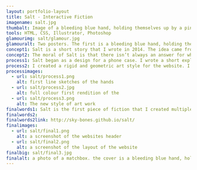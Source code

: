 ```yaml
---
layout: portfolio-layout
title: Salt - Interactive Fiction
imagename: salt.jpg
thumbalt: Image of a bleeding blue hand, holding themselves up by a pink crystal.
tools: HTML, CSS, Illustrator, Photoshop
glamourimg: salt/glamour.jpg
glamouralt: Two posters. The first is a bleeding blue hand, holding themselves up by a pink crystal on a yellow background. The background text reads 'where are my eyes'. the second is a bleeding blue hand hanging limply from above on a pink background. the background text reads 'when you open your mouth to scream there is only one'
concept1: Salt is a short story that I wrote in 2014. The idea came from an illustration I’d done a year earlier, that needed a rationale. I’ve always loved Ray Bradbury and Isaac Asimov, and I loved stories where things weren’t quite normal. The character in Salt begins in the readers imagination, but later the reader realizes that something is very wrong.
concept2: The moral of Salt is that there isn’t always an answer for why something happens, and even if the perpetrator promises an answer, it’s not one that will help heal the damage that has been done. The story itself is a very literal take on it, but it was a way to help figure out that what had happened didn’t need a solution; in fact the solution was to walk away.
process1: Salt began as a design for a phone case. I wrote a short explanation, and it grew from there. I wrote the story in short chunks, and let the characters come to life in this salt cave. I began designing a website, wanting to create an interesting and accessible way of viewing my work. It was difficult, but it was my first interactive project.
process2: I created a rigid and geometric art style for the website. I animated different subtle elements to bring them to life, and a header to bring readers in. Later I painted the two main illustrations in Photoshop, and layered them into promo-style posters. I used a line from the story and Eurostile LT Std.
processimages:
  - url: salt/process1.png
    alt: first line sketches of the hands
  - url: salt/process2.jpg
    alt: full colour first rendition of the
  - url: salt/process3.png
    alt: The new style of art work
finalwords1: Salt is the first piece of fiction that I created multiple works for. It inspired me to create other web-based stories, and to search out other authors that work the same way. Salt has transformed the way I approach art and fiction.
finalwords2:
finalwords2link: http://sky-bones.github.io/salt/
finalimages:
  - url: salt/final1.png
    alt: a screenshot of the websites header
  - url: salt/final2.png
    alt: a screenshot of the layout of the website
finalbig: salt/final3.jpg
finalalt: a photo of a matchbox. the cover is a bleeding blue hand, holding themselves up by a pink crystal on a yellow background. The background text reads 'where are my eyes'.
---
```

